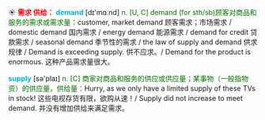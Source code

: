 ☀ <font color="red">**需求 供给：**</font>
<font color="sky blue">**demand**</font> [dɪ'mɑːnd] 
<font color="rgb(227, 108, 9)">n. [U, C] demand (for sth/sb)顾客对商品和服务的需求或需求量：</font>customer, market demand 顾客需求；市场需求 / domestic demand 国内需求 / energy demand 能源需求 / demand for credit 贷款需求 / seasonal demand 季节性的需求 / the law of supply and demand 供求规律 / Demand is exceeding supply. 供不应求。/ Demand for the product is enormous. 这种产品需求量很大。

<font color="sky blue">**supply**</font> [sə'plaɪ] 
<font color="rgb(227, 108, 9)">n. [C] 商家对商品和服务的供应或供应量；某事物（一般指物资）的供应量，供给量：</font>Hurry, as we only have a limited supply of these TVs in stock! 这些电视存货有限，欲购从速！/ Supply did not increase to meet demand. 并没有增加供给来满足需求。
